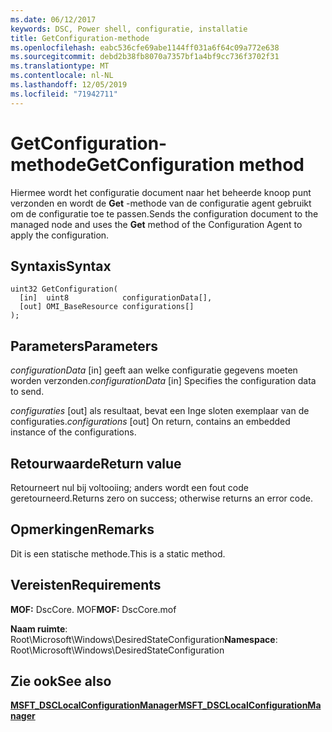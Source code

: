 ```yaml
---
ms.date: 06/12/2017
keywords: DSC, Power shell, configuratie, installatie
title: GetConfiguration-methode
ms.openlocfilehash: eabc536cfe69abe1144ff031a6f64c09a772e638
ms.sourcegitcommit: debd2b38fb8070a7357bf1a4bf9cc736f3702f31
ms.translationtype: MT
ms.contentlocale: nl-NL
ms.lasthandoff: 12/05/2019
ms.locfileid: "71942711"
---
```

# <a name="getconfiguration-method"></a><span data-ttu-id="3adfe-103">GetConfiguration-methode</span><span class="sxs-lookup"><span data-stu-id="3adfe-103">GetConfiguration method</span></span>

<span data-ttu-id="3adfe-104">Hiermee wordt het configuratie document naar het beheerde knoop punt verzonden en wordt de **Get** -methode van de configuratie agent gebruikt om de configuratie toe te passen.</span><span class="sxs-lookup"><span data-stu-id="3adfe-104">Sends the configuration document to the managed node and uses the **Get** method of the Configuration Agent to apply the configuration.</span></span>

## <a name="syntax"></a><span data-ttu-id="3adfe-105">Syntaxis</span><span class="sxs-lookup"><span data-stu-id="3adfe-105">Syntax</span></span>

```mof
uint32 GetConfiguration(
  [in]  uint8            configurationData[],
  [out] OMI_BaseResource configurations[]
);
```

## <a name="parameters"></a><span data-ttu-id="3adfe-106">Parameters</span><span class="sxs-lookup"><span data-stu-id="3adfe-106">Parameters</span></span>

<span data-ttu-id="3adfe-107">*configurationData* \[in\] geeft aan welke configuratie gegevens moeten worden verzonden.</span><span class="sxs-lookup"><span data-stu-id="3adfe-107">*configurationData* \[in\] Specifies the configuration data to send.</span></span>

<span data-ttu-id="3adfe-108">*configuraties* \[out\] als resultaat, bevat een Inge sloten exemplaar van de configuraties.</span><span class="sxs-lookup"><span data-stu-id="3adfe-108">*configurations* \[out\] On return, contains an embedded instance of the configurations.</span></span>

## <a name="return-value"></a><span data-ttu-id="3adfe-109">Retourwaarde</span><span class="sxs-lookup"><span data-stu-id="3adfe-109">Return value</span></span>

<span data-ttu-id="3adfe-110">Retourneert nul bij voltooiing; anders wordt een fout code geretourneerd.</span><span class="sxs-lookup"><span data-stu-id="3adfe-110">Returns zero on success; otherwise returns an error code.</span></span>

## <a name="remarks"></a><span data-ttu-id="3adfe-111">Opmerkingen</span><span class="sxs-lookup"><span data-stu-id="3adfe-111">Remarks</span></span>

<span data-ttu-id="3adfe-112">Dit is een statische methode.</span><span class="sxs-lookup"><span data-stu-id="3adfe-112">This is a static method.</span></span>

## <a name="requirements"></a><span data-ttu-id="3adfe-113">Vereisten</span><span class="sxs-lookup"><span data-stu-id="3adfe-113">Requirements</span></span>

<span data-ttu-id="3adfe-114">**MOF:** DscCore. MOF</span><span class="sxs-lookup"><span data-stu-id="3adfe-114">**MOF:** DscCore.mof</span></span>

<span data-ttu-id="3adfe-115">**Naam ruimte**: Root\Microsoft\Windows\DesiredStateConfiguration</span><span class="sxs-lookup"><span data-stu-id="3adfe-115">**Namespace**: Root\Microsoft\Windows\DesiredStateConfiguration</span></span>

## <a name="see-also"></a><span data-ttu-id="3adfe-116">Zie ook</span><span class="sxs-lookup"><span data-stu-id="3adfe-116">See also</span></span>

[<span data-ttu-id="3adfe-117">**MSFT_DSCLocalConfigurationManager**</span><span class="sxs-lookup"><span data-stu-id="3adfe-117">**MSFT_DSCLocalConfigurationManager**</span></span>](msft-dsclocalconfigurationmanager.md)
